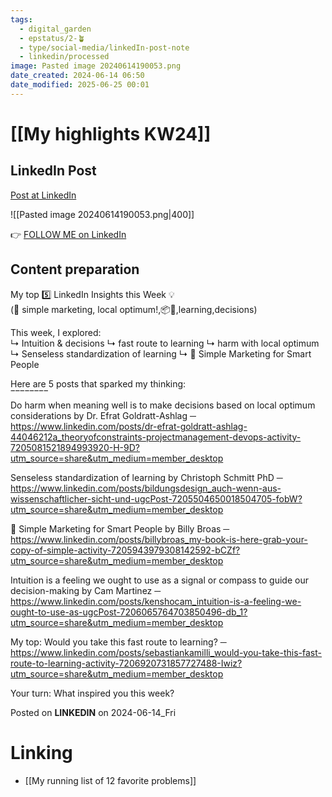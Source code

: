 ```yaml
---
tags:
  - digital_garden
  - epstatus/2-🪴
  - type/social-media/linkedIn-post-note
  - linkedin/processed
image: Pasted image 20240614190053.png
date_created: 2024-06-14 06:50
date_modified: 2025-06-25 00:01
---
```

# [[My highlights KW24]]

## LinkedIn Post

[Post at LinkedIn](https://www.linkedin.com/posts/sebastiankamilli_my-top-5-linkedin-insights-this-week-activity-7207275647235174401-HI86?utm_source=share&utm_medium=member_desktop)

![[Pasted image 20240614190053.png|400]]

👉 [FOLLOW ME on LinkedIn](https://www.linkedin.com/comm/mynetwork/discovery-see-all?usecase=PEOPLE_FOLLOWS&followMember=sebastiankamilli)

## Content preparation

My top 5️⃣ LinkedIn Insights this Week 💡  
(📖 simple marketing, local optimum!,📦🧠,learning,decisions)  

This week, I explored:  
↳ Intuition & decisions
↳ fast route to learning
↳ harm with local optimum
↳ Senseless standardization of learning
↳ 📖 Simple Marketing for Smart People

Here are 5 posts that sparked my thinking:  
‾‾‾‾‾‾‾‾  
Do harm when meaning well is to make decisions based on local optimum considerations by Dr. Efrat Goldratt-Ashlag ─ https://www.linkedin.com/posts/dr-efrat-goldratt-ashlag-44046212a_theoryofconstraints-projectmanagement-devops-activity-7205081521894993920-H-9D?utm_source=share&utm_medium=member_desktop

Senseless standardization of learning by Christoph Schmitt PhD
 ─ https://www.linkedin.com/posts/bildungsdesign_auch-wenn-aus-wissenschaftlicher-sicht-und-ugcPost-7205504650018504705-fobW?utm_source=share&utm_medium=member_desktop

📖 Simple Marketing for Smart People by Billy Broas
 ─ https://www.linkedin.com/posts/billybroas_my-book-is-here-grab-your-copy-of-simple-activity-7205943979308142592-bCZf?utm_source=share&utm_medium=member_desktop

Intuition is a feeling we ought to use as a signal or compass to guide our decision-making by Cam Martinez ─ https://www.linkedin.com/posts/kenshocam_intuition-is-a-feeling-we-ought-to-use-as-ugcPost-7206065764703850496-db_1?utm_source=share&utm_medium=member_desktop

My top: Would you take this fast route to learning? ─ https://www.linkedin.com/posts/sebastiankamilli_would-you-take-this-fast-route-to-learning-activity-7206920731857727488-Iwiz?utm_source=share&utm_medium=member_desktop

Your turn: What inspired you this week?

Posted on **LINKEDIN** on 2024-06-14_Fri

# Linking

+ [[My running list of 12 favorite problems]]